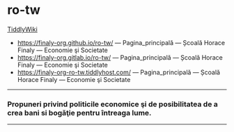 # ro-tw

<a href="https://tiddlywiki.com/" rel="noopener noreferrer" target="_blank"> TiddlyWiki</a>

* https://finaly-org.github.io/ro-tw/ — Pagina_principală — Școală Horace Finaly — Economie şi Societate
* https://finaly-org.gitlab.io/ro-tw/ — Pagina_principală — Școală Horace Finaly — Economie şi Societate
* https://finaly-org-ro-tw.tiddlyhost.com/ — Pagina_principală — Școală Horace Finaly — Economie şi Societate

---

### Propuneri privind politicile economice şi de posibilitatea de a crea bani si bogăţie pentru întreaga lume.

---
